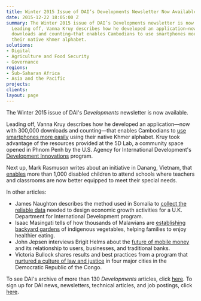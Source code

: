 ```yaml
---
title: Winter 2015 Issue of DAI’s Developments Newsletter Now Available
date: 2015-12-22 18:05:00 Z
summary: The Winter 2015 issue of DAI’s Developments newsletter is now available.
  Leading off, Vanna Kruy describes how he developed an application—now with 300,000
  downloads and counting—that enables Cambodians to use smartphones more easily using
  their native Khmer alphabet.
solutions:
- Digital
- Agriculture and Food Security
- Governance
regions:
- Sub-Saharan Africa
- Asia and the Pacific
projects: 
clients: 
layout: page
---
```


The Winter 2015 issue of DAI's *Developments* newsletter is now available.

Leading off, Vanna Kruy describes how he developed an application—now with 300,000 downloads and counting—that enables Cambodians to [use smartphones more easily][1] using their native Khmer alphabet. Kruy took advantage of the resources provided at the 5D Lab, a community space opened in Phnom Penh by the U.S. Agency for International Development's [Development Innovations][2] program.

Next up, Mark Rasmuson writes about an initiative in Danang, Vietnam, that [enables][3] more than 1,000 disabled children to attend schools where teachers and classrooms are now better equipped to meet their special needs.

In other articles:

* James Naughton describes the method used in Somalia to [collect the reliable data][4] needed to design economic growth activities for a U.K. Department for International Development program.
* Isaac Masingati tells of how thousands of Malawians are [establishing backyard gardens][5] of indigenous vegetables, helping families to enjoy healthier eating.
* John Jepsen interviews Brigit Helms about the [future of mobile money][6] and its relationship to users, businesses, and traditional banks.
* Victoria Bullock shares results and best practices from a program that [nurtured a culture of law and justice][7] in four major cities in the Democratic Republic of the Congo.

To see DAI's archive of more than 130 *Developments* articles, click [here][8]. To sign up for DAI news, newsletters, technical articles, and job postings, click [here][9].

[1]: http://dai-global-developments.com/articles/300-000-downloads-and-counting-how-i-created-a-top-khmer-smartphone-app/
[2]: /our-work/projects/cambodia-development-innovations
[3]: http://dai-global-developments.com/articles/in-vietnam-opening-doors-of-opportunity-for-children-with-disabilities/
[4]: http://dai-global-developments.com/articles/discreetly-discovering-pathways-to-economic-growth-in-somalia/
[5]: http://dai-global-developments.com/articles/indigenous-gardens-improving-nutrition-while-easing-the-load/
[6]: http://dai-global-developments.com/articles/the-future-of-mobile-money-big-banks-b2b-and-the-users-perspective/
[7]: http://dai-global-developments.com/articles/nurturing-a-culture-of-law-and-justice-in-the-drc/
[8]: http://dai-global-developments.com/developments/full-archive/
[9]: /sign-up
